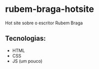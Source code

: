 # rubem-braga-hotsite
 Hot site sobre o escritor Rubem Braga
 
 ## Tecnologias:
 - HTML
 - CSS
 - JS (um pouco)
